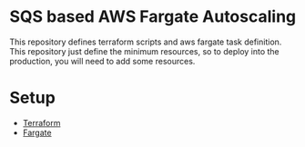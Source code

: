
# SQS based AWS Fargate Autoscaling

This repository defines terraform scripts and aws fargate task definition.  
This repository just define the minimum resources, so to deploy into the production, you will need to add some resources.

# Setup 

- [Terraform](environment/README.md)
- [Fargate](fargate/README.md)